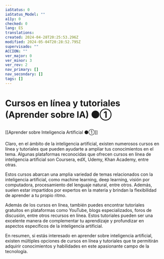 ```yaml
---
iaStatus: 0
iaStatus_Model: ""
a11y: 0
checked: 0
lang: ES
translations: 
created: 2024-04-28T20:25:53.296Z
modified: 2024-05-04T20:28:52.795Z
supervisado: ""
ACCION: ""
ver_major: 0
ver_minor: 3
ver_rev: 2
nav_primary: []
nav_secondary: []
tags: []
---
```

# Cursos en línea y tutoriales (Aprender sobre IA) ⚫①

[[Aprender sobre Inteligencia Artificial ⚫①]]

Claro, en el ámbito de la inteligencia artificial, existen numerosos cursos en línea y tutoriales que pueden ayudarte a ampliar tus conocimientos en el tema. Algunas plataformas reconocidas que ofrecen cursos en línea de inteligencia artificial son Coursera, edX, Udemy, Khan Academy, entre otras.

Estos cursos abarcan una amplia variedad de temas relacionados con la inteligencia artificial, como machine learning, deep learning, visión por computadora, procesamiento del lenguaje natural, entre otros. Además, suelen estar impartidos por expertos en la materia y brindan la flexibilidad de aprender a tu propio ritmo.

Además de los cursos en línea, también puedes encontrar tutoriales gratuitos en plataformas como YouTube, blogs especializados, foros de discusión, entre otros recursos en línea. Estos tutoriales pueden ser una excelente manera de complementar tu aprendizaje y profundizar en aspectos específicos de la inteligencia artificial.

En resumen, si estás interesado en aprender sobre inteligencia artificial, existen múltiples opciones de cursos en línea y tutoriales que te permitirán adquirir conocimientos y habilidades en este apasionante campo de la tecnología.

 
